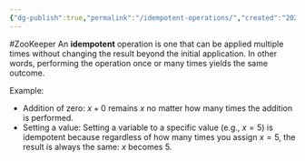 ```yaml
---
{"dg-publish":true,"permalink":"/idempotent-operations/","created":"2024-06-20T14:06:19.423+08:00","updated":"2024-06-25T12:26:38.512+08:00"}
---
```


#ZooKeeper 
An **idempotent** operation is one that can be applied multiple times without changing the result beyond the initial application. In other words, performing the operation once or many times yields the same outcome.

Example:
- Addition of zero:  $x + 0$  remains $x$  no matter how many times the addition is performed.
- Setting a value: Setting a variable to a specific value (e.g., $x = 5$) is idempotent because regardless of how many times you assign $x = 5$, the result is always the same:  $x$  becomes $5$.
